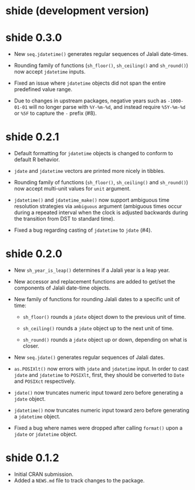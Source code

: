 # shide (development version)

# shide 0.3.0

* New `seq.jdatetime()` generates regular sequences of Jalali date-times.

* Rounding family of functions (`sh_floor()`, `sh_ceiling()` and `sh_round()`) now accept
  `jdatetime` inputs.

* Fixed an issue where `jdatetime` objects did not span the entire predefined value range.

* Due to changes in upstream packages, negative years such as `-1000-01-01` will no longer 
  parse with `%Y-%m-%d`, and instead require `%5Y-%m-%d` or `%5F` to capture the `-` prefix (#8).

# shide 0.2.1

* Default formatting for `jdatetime` objects is changed to conform to default R behavior.

* `jdate` and `jdatetime` vectors are printed more nicely in tibbles.

* Rounding family of functions (`sh_floor()`, `sh_ceiling()` and `sh_round()`) now accept
  multi-unit values for `unit` argument.
  
* `jdatetime()` and `jdatetime_make()` now support ambiguous time resolution strategies
  via `ambiguous` argument (ambiguous times occur during a repeated interval when the clock 
  is adjusted backwards during the transition from DST to standard time).
  
* Fixed a bug regarding casting of `jdatetime` to `jdate` (#4).

# shide 0.2.0

* New `sh_year_is_leap()` determines if a Jalali year is a leap year.

* New accessor and replacement functions are added to get/set the components of Jalali date-time objects.

* New family of functions for rounding Jalali dates to a specific unit of time:

	*  `sh_floor()` rounds a `jdate` object down to the previous unit of time.
	
	*  `sh_ceiling()` rounds a `jdate` object up to the next unit of time.
	
	*  `sh_round()` rounds a `jdate` object up or down, depending on what is closer.
	
* New `seq.jdate()` generates regular sequences of Jalali dates.

* `as.POSIXlt()` now errors with `jdate` and `jdatetime` input. In order to cast
  `jdate` and `jdatetime` to `POSIXlt`, first, they should be converted to `Date` and `POSIXct` 
  respectively.
  
* `jdate()` now truncates numeric input toward zero before generating a `jdate` object.

* `jdatetime()` now truncates numeric input toward zero before generating a `jdatetime` object.

* Fixed a bug where names were dropped after calling `format()` upon a `jdate` or `jdatetime`
  object.

# shide 0.1.2

* Initial CRAN submission.
* Added a `NEWS.md` file to track changes to the package.
